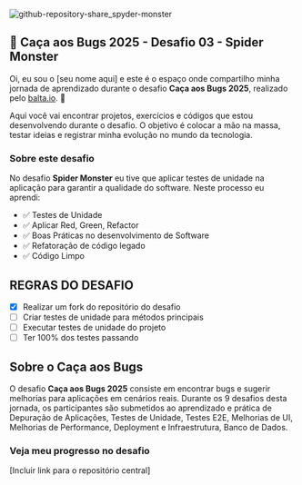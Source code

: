 ![github-repository-share_spyder-monster](https://github.com/user-attachments/assets/346c6b59-7b72-40cc-a9fc-59f740a5292b)

## 👻 Caça aos Bugs 2025 - Desafio 03 - Spider Monster

Oi, eu sou o [seu nome aqui] e este é o espaço onde compartilho minha jornada de aprendizado durante o desafio **Caça aos Bugs 2025**, realizado pelo [balta.io](https://balta.io). 👻

Aqui você vai encontrar projetos, exercícios e códigos que estou desenvolvendo durante o desafio. O objetivo é colocar a mão na massa, testar ideias e registrar minha evolução no mundo da tecnologia.

### Sobre este desafio
No desafio **Spider Monster** eu tive que aplicar testes de unidade na aplicação para garantir a qualidade do software.
Neste processo eu aprendi:
* ✅ Testes de Unidade
* ✅ Aplicar Red, Green, Refactor
* ✅ Boas Práticas no desenvolvimento de Software
* ✅ Refatoração de código legado
* ✅ Código Limpo

## REGRAS DO DESAFIO
- [X] Realizar um fork do repositório do desafio
- [ ] Criar testes de unidade para métodos principais
- [ ] Executar testes de unidade do projeto
- [ ] Ter 100% dos testes passando

## Sobre o Caça aos Bugs
O desafio **Caça aos Bugs 2025** consiste em encontrar bugs e sugerir melhorias para aplicações em cenários reais. Durante os 9 desafios desta jornada, os participantes são submetidos ao aprendizado e prática de Depuração de Aplicações, Testes de Unidade, Testes E2E, Melhorias de UI, Melhorias de Performance, Deployment e Infraestrutura,
Banco de Dados.

### Veja meu progresso no desafio
[Incluir link para o repositório central]
